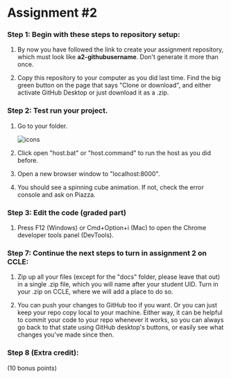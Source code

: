# Assignment #2

### Step 1:  Begin with these steps to repository setup:

1. By now you have followed the link to create your assignment repository, which must look like **a2-githubusername**.  Don't generate it more than once.

2. Copy this repository to your computer as you did last time.  Find the big green button on the page that says "Clone or download", and either activate GitHub Desktop or just download it as a .zip.

### Step 2:  Test run your project.  

1. Go to your folder.

   ![icons](docs/image-01.png?)
 
2.  Click open "host.bat" or "host.command" to run the host as you did before.

3.  Open a new browser window to "localhost:8000".

4.  You should see a spinning cube animation.  If not, check the error console and ask on Piazza.

### Step 3:  Edit the code (graded part)

1.  Press F12 (Windows) or Cmd+Option+i (Mac) to open the Chrome developer tools panel (DevTools).

   
   
### Step 7:  Continue the next steps to turn in assignment 2 on CCLE:

1.  Zip up all your files (except for the "docs" folder, please leave that out) in a single .zip file, which you will name after your student UID.  Turn in your .zip on CCLE, where we will add a place to do so.

2.  You can push your changes to GitHub too if you want.  Or you can just keep your repo copy local to your machine.  Either way, it can be helpful to commit your code to your repo whenever it works, so you can always go back to that state using GitHub desktop's buttons, or easily see what changes you've made since then.

### Step 8 (Extra credit):

(10 bonus points)
